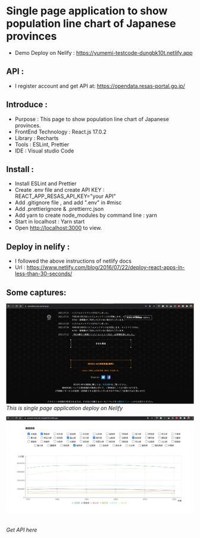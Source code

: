 # Single page application to show population line chart of Japanese provinces

- Demo Deploy on Nelify : https://yumemi-testcode-dungbk10t.netlify.app

## API :

- I register account and get API at: https://opendata.resas-portal.go.jp/

## Introduce :

- Purpose : This page to show population line chart of Japanese provinces.
- FrontEnd Technology : React.js 17.0.2
- Library : Recharts
- Tools : ESLint, Prettier
- IDE : Visual studio Code

## Install :

- Install ESLint and Prettier
- Create .env file and create API KEY : REACT_APP_RESAS_API_KEY="your API"
- Add .gitignore file , and add ".env" in #misc
- Add .prettierignore & .prettierrc.json
- Add yarn to create node_modules by command line : yarn
- Start in localhost : Yarn start
- Open [http://localhost:3000](http://localhost:3000) to view.

## Deploy in nelify :

- I followed the above instructions of netlify docs 
- Url : https://www.netlify.com/blog/2016/07/22/deploy-react-apps-in-less-than-30-seconds/

## Some captures:

![alt](https://github.com/dungbk10t/test_yumemi/blob/master/Captures/captures_0.PNG?raw=true)
<br />*This is single page application deploy on Nelify*<br />

![alt](https://github.com/dungbk10t/test_yumemi/blob/master/Captures/captures_1.PNG?raw=true)

<br />*Get API here*<br />